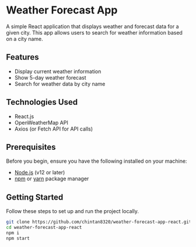 # Weather Forecast App

A simple React application that displays weather and forecast data for a given city. This app allows users to search for weather information based on a city name.

## Features

- Display current weather information
- Show 5-day weather forecast
- Search for weather data by city name

## Technologies Used

- React.js
- OpenWeatherMap API
- Axios (or Fetch API for API calls)

## Prerequisites

Before you begin, ensure you have the following installed on your machine:

- [Node.js](https://nodejs.org/en/) (v12 or later)
- [npm](https://www.npmjs.com/) or [yarn](https://yarnpkg.com/) package manager

## Getting Started

Follow these steps to set up and run the project locally.

```bash 
git clone https://github.com/chintan8320/weather-forecast-app-react.git
cd weather-forecast-app-react
npm i
npm start